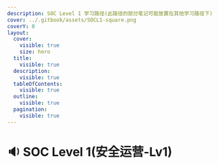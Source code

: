 ```yaml
---
description: SOC Level 1 学习路径(此路径的部分笔记可能放置在其他学习路径下)
cover: ../.gitbook/assets/SOCL1-square.png
coverY: 0
layout:
  cover:
    visible: true
    size: hero
  title:
    visible: true
  description:
    visible: true
  tableOfContents:
    visible: true
  outline:
    visible: true
  pagination:
    visible: true
---
```


# 🔉 SOC Level 1(安全运营-Lv1)

